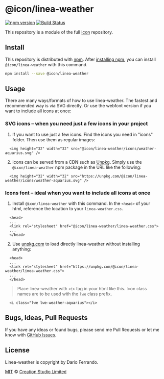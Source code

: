 # @icon/linea-weather

[![npm version](https://img.shields.io/npm/v/@icon/linea-weather.svg)](https://www.npmjs.org/package/@icon/linea-weather)
[![Build Status](https://travis-ci.org/icon/icon.svg?branch=master)](https://travis-ci.org/icon/icon)

This repository is a module of the full [icon][icon] repository.

## Install

This repository is distributed with [npm]. After [installing npm][install-npm], you can install `@icon/linea-weather` with this command.

```bash
npm install --save @icon/linea-weather
```

## Usage

There are many ways/formats of how to use linea-weather. The fastest and recommended way is via SVG directly. Or use the webfont version if you want to include all icons at once:

### SVG icons – when you need just a few icons in your project

  1. If you want to use just a few icons. Find the icons you need in "icons" folder. Then use them as regular images:

```
  <img height="32" width="32" src="@icon/linea-weather/icons/weather-aquarius.svg" />
```

  2. Icons can be served from a CDN such as [Unpkg][Unpkg]. Simply use the `@icon/linea-weather` npm package in the URL like the following:

```
  <img height="32" width="32" src="https://unpkg.com/@icon/linea-weather/icons/weather-aquarius.svg" />
```

### Icons font – ideal when you want to include all icons at once

  1. Install `@icon/linea-weather` with this command. In the `<head>` of your html, reference the location to your `linea-weather.css`.

```
  <head>
  ...
  <link rel="stylesheet" href="@icon/linea-weather/linea-weather.css">
  ...
  </head>
```

  2. Use [unpkg.com][Unpkg] to load directly linea-weather without installing anything:

```
  <head>
  ...
  <link rel="stylesheet" href="https://unpkg.com/@icon/linea-weather/linea-weather.css">
  ...
  </head>
```

> Place linea-weather with `<i>` tag in your html like this. Icon class names are to be used with the `lwe` class prefix.

```
  <i class="lwe lwe-weather-aquarius"></i>
```


## Bugs, Ideas, Pull Requests

If you have any ideas or found bugs, please send me Pull Requests or let me know with [GitHub Issues][github issues].

## License

Linea-weather is copyright by Dario Ferrando.

[MIT](./LICENSE) &copy; [Creation Studio Limited](https://creationstudio.com/)

[icon]: https://github.com/icon/icon
[docs]: http://icon.github.io/
[npm]: https://www.npmjs.com/
[install-npm]: https://docs.npmjs.com/getting-started/installing-node
[sass]: http://sass-lang.com/
[github issues]: https://github.com/thecreation/icons/issues
[Unpkg]: https://unpkg.com